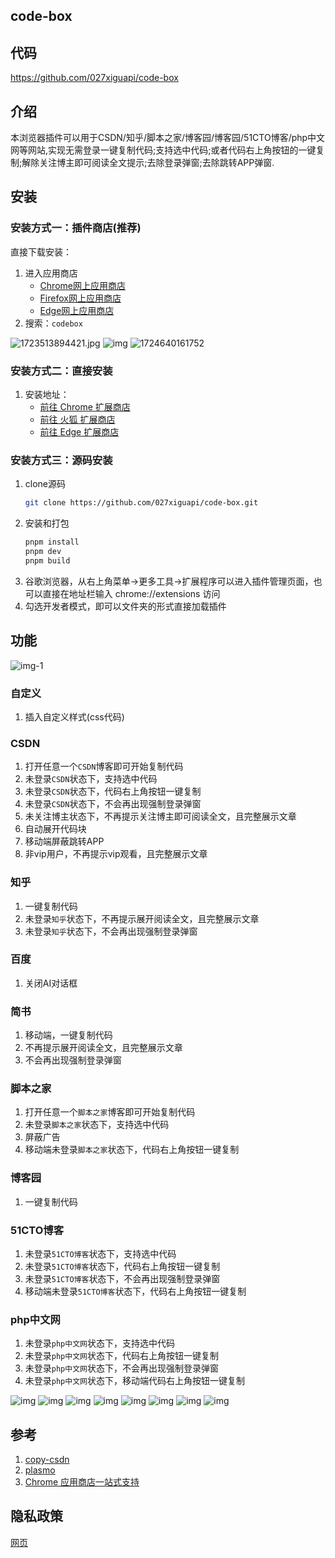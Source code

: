 ## code-box

## 代码

https://github.com/027xiguapi/code-box

## 介绍

本浏览器插件可以用于CSDN/知乎/脚本之家/博客园/博客园/51CTO博客/php中文网等网站,实现无需登录一键复制代码;支持选中代码;或者代码右上角按钮的一键复制;解除关注博主即可阅读全文提示;去除登录弹窗;去除跳转APP弹窗.

## 安装

### 安装方式一：插件商店(推荐)

直接下载安装：
1. 进入应用商店
   - [Chrome网上应用商店](https://chrome.google.com/webstore/category/extensions?hl=zh-CN)
   - [Firefox网上应用商店](https://addons.mozilla.org/zh-CN/firefox/)
   - [Edge网上应用商店](https://microsoftedge.microsoft.com/addons/Microsoft-Edge-Extensions-Home?hl=zh-CN)
2. 搜索：`codebox`

![1723513894421.jpg](https://raw.githubusercontent.com/027xiguapi/code-box/main/public/webstore/1723513894421.jpg)
![img](https://raw.githubusercontent.com/027xiguapi/code-box/main/public/webstore/img.png)
![1724640161752](https://raw.githubusercontent.com/027xiguapi/code-box/main/public/webstore/1724640161752.jpg)

### 安装方式二：直接安装

1. 安装地址： 
   - [前往 Chrome 扩展商店](https://chrome.google.com/webstore/detail/acnnhjllgegbndgknlliobjlekgilbdf)
   - [前往 火狐 扩展商店](https://addons.mozilla.org/zh-CN/firefox/addon/code-box/)
   - [前往 Edge 扩展商店](https://microsoftedge.microsoft.com/addons/detail/code-box/cfpdbfmncaampihkmejogihjkenkonbn)

### 安装方式三：源码安装

1. clone源码
   ```sh
   git clone https://github.com/027xiguapi/code-box.git
   ```
2. 安装和打包
   ```sh
   pnpm install
   pnpm dev
   pnpm build
   ```
3. 谷歌浏览器，从右上角菜单->更多工具->扩展程序可以进入插件管理页面，也可以直接在地址栏输入 chrome://extensions 访问
4. 勾选开发者模式，即可以文件夹的形式直接加载插件

## 功能

![img-1](https://raw.githubusercontent.com/027xiguapi/code-box/main/public/img_1.jpg)

### 自定义

1. 插入自定义样式(css代码)

### CSDN

1. 打开任意一个`CSDN`博客即可开始复制代码
2. 未登录`CSDN`状态下，支持选中代码
3. 未登录`CSDN`状态下，代码右上角按钮一键复制
4. 未登录`CSDN`状态下，不会再出现强制登录弹窗
5. 未关注博主状态下，不再提示关注博主即可阅读全文，且完整展示文章
6. 自动展开代码块
7. 移动端屏蔽跳转APP
8. 非vip用户，不再提示vip观看，且完整展示文章

### 知乎

1. 一键复制代码
2. 未登录`知乎`状态下，不再提示展开阅读全文，且完整展示文章
3. 未登录`知乎`状态下，不会再出现强制登录弹窗

### 百度

1. 关闭AI对话框

### 简书

1. 移动端，一键复制代码
2. 不再提示展开阅读全文，且完整展示文章
3. 不会再出现强制登录弹窗

### 脚本之家

1. 打开任意一个`脚本之家`博客即可开始复制代码
2. 未登录`脚本之家`状态下，支持选中代码
3. 屏蔽广告
4. 移动端未登录`脚本之家`状态下，代码右上角按钮一键复制

### 博客园

1. 一键复制代码

### 51CTO博客

1. 未登录`51CTO博客`状态下，支持选中代码
2. 未登录`51CTO博客`状态下，代码右上角按钮一键复制
3. 未登录`51CTO博客`状态下，不会再出现强制登录弹窗
4. 移动端未登录`51CTO博客`状态下，代码右上角按钮一键复制

### php中文网

1. 未登录`php中文网`状态下，支持选中代码
2. 未登录`php中文网`状态下，代码右上角按钮一键复制
3. 未登录`php中文网`状态下，不会再出现强制登录弹窗
4. 未登录`php中文网`状态下，移动端代码右上角按钮一键复制


![img](https://raw.githubusercontent.com/027xiguapi/code-box/main/public/1.jpg)
![img](https://raw.githubusercontent.com/027xiguapi/code-box/main/public/2.png)
![img](https://raw.githubusercontent.com/027xiguapi/code-box/main/public/3.jpg)
![img](https://raw.githubusercontent.com/027xiguapi/code-box/main/public/4.jpg)
![img](https://raw.githubusercontent.com/027xiguapi/code-box/main/public/5.jpg)
![img](https://raw.githubusercontent.com/027xiguapi/code-box/main/public/6.jpg)
![img](https://raw.githubusercontent.com/027xiguapi/code-box/main/public/7.jpg)
![img](https://raw.githubusercontent.com/027xiguapi/code-box/main/public/1723096379951.jpg)


## 参考

1. [copy-csdn](https://github.com/openHacking/copy-csdn)
2. [plasmo](https://github.com/PlasmoHQ/plasmo)
3. [Chrome 应用商店一站式支持](https://support.google.com/chrome_webstore/contact/one_stop_support)

## 隐私政策

[网页](https://027xiguapi.github.io/code-box/privacy-policy.html)